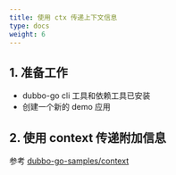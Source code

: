 ```yaml
---
title: 使用 ctx 传递上下文信息
type: docs
weight: 6
---
```


## 1. 准备工作

- dubbo-go cli 工具和依赖工具已安装
- 创建一个新的 demo 应用

## 2. 使用 context 传递附加信息

参考 [dubbo-go-samples/context](https://github.com/apache/dubbo-go-samples/tree/master/context)


